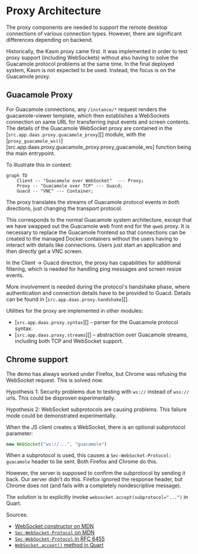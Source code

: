 # Proxy Architecture

The proxy components are needed to support the remote desktop connections
of various connection types.
However, there are significant differences depending on backend.

Historically, the Kasm proxy came first.
It was implemented in order to test proxy support (including WebSockets)
without also having to solve the Guacamole protocol problems at the same time.
In the final deployed system, Kasm is not expected to be used.
Instead, the focus is on the Guacamole proxy.

## Guacamole Proxy

For Guacamole connections, any `/instance/*` request
renders the guacamole-viewer template,
which then establishes a WebSockets connection on same URL
for transferring input events and screen contents.
The details of the Guacamole WebSocket proxy
are contained in the \[`src.app.daas.proxy.guacamole_proxy`\][] module,
with the
\[`proxy_guacamole_ws()`\][src.app.daas.proxy.guacamole_proxy.proxy_guacamole_ws]
function being the main entrypoint.

To illustrate this in context:

```mermaid
graph TD
    Client -- "Guacamole over WebSocket"  --- Proxy;
    Proxy -- "Guacamole over TCP" --- Guacd;
    Guacd -- "VNC" --- Container;
```

The proxy translates the streams of Guacamole protocol events in *both* directions,
just changing the transport protocol.

This corresponds to the normal Guacamole system architecture,
except that we have swapped out the Guacamole web front end for the `qweb` proxy.
It is necessary to replace the Guacamole frontend
so that connections can be created to the managed Docker containers
without the users having to interact with details like connections.
Users just start an application and then directly get a VNC screen.

In the Client → Guacd direction, the proxy has capabilities for additional filtering,
which is needed for handling ping messages and screen resize events.

More involvement is needed during the protocol's handshake phase,
where authentication and connection details have to be provided to Guacd.
Details can be found in \[`src.app.daas.proxy.handshake`\][].

Utilities for the proxy are implemented in other modules:

- \[`src.app.daas.proxy.syntax`\][] – parser for the Guacamole protocol syntax.
- \[`src.app.daas.proxy.streams`\][] – abstraction over Guacamole streams,
  including both TCP and WebSocket support.

## Chrome support

The demo has always worked under Firefox, but Chrome was refusing the WebSocket request.
This is solved now.

Hypothesis 1: Security problems due to testing with `ws://` instead of `wss://` urls.
This could be disproven experimentally.

Hypothesis 2: WebSocket subprotocols are causing problems.
This failure mode could be demonstrated experimentally.

When the JS client creates a WebSocket, there is an optional subprotocol parameter:

```js
new WebSocket("ws://...", "guacamole")
```

When a subprotocol is used, this causes
a `Sec-WebSocket-Protocol: guacamole` header to be sent.
Both Firefox and Chrome do this.

However, the server is supposed to confirm the subprotocol by sending it back.
Our server didn't do this.
Firefox ignored the response header,
but Chrome does not (and fails with a completely nondescriptive message).

The solution is to explicitly invoke `websocket.accept(subprotocol="...")` in Quart.

Sources:

- [WebSocket constructor on MDN](https://developer.mozilla.org/en-US/docs/Web/API/WebSocket/WebSocket)
- [`Sec-WebSocket-Protocol` on MDN](https://developer.mozilla.org/en-US/docs/Web/HTTP/Protocol_upgrade_mechanism#sec-websocket-protocol)
- [`Sec-WebSocket-Protocol` in RFC 6455](https://www.rfc-editor.org/rfc/rfc6455.html#section-11.3.4)
- [`WebSocket.accept()` method in Quart](https://quart.palletsprojects.com/en/latest/reference/source/quart.wrappers.websocket.html#quart.wrappers.websocket.Websocket.accept)

